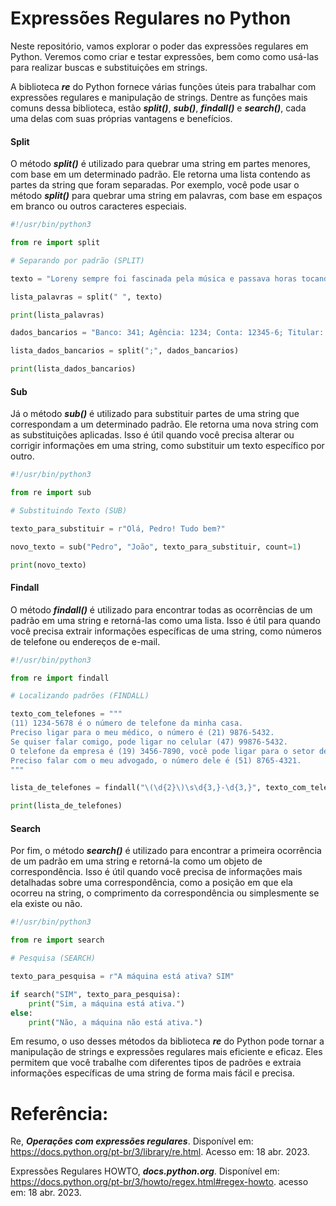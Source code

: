 # Expressões Regulares no Python

Neste repositório, vamos explorar o poder das expressões regulares em Python. Veremos como criar e testar expressões, bem como como usá-las para realizar buscas e substituições em strings. 

A biblioteca ***re*** do Python fornece várias funções úteis para trabalhar com expressões regulares e manipulação de strings. Dentre as funções mais comuns dessa biblioteca, estão ***split()***, ***sub()***, ***findall()*** e ***search()***, cada uma delas com suas próprias vantagens e benefícios.

#### Split

O método ***split()*** é utilizado para quebrar uma string em partes menores, com base em um determinado padrão. Ele retorna uma lista contendo as partes da string que foram separadas. Por exemplo, você pode usar o método ***split()*** para quebrar uma string em palavras, com base em espaços em branco ou outros caracteres especiais.

```python
#!/usr/bin/python3

from re import split

# Separando por padrão (SPLIT)

texto = "Loreny sempre foi fascinada pela música e passava horas tocando piano em seu quarto."

lista_palavras = split(" ", texto)

print(lista_palavras)

dados_bancarios = "Banco: 341; Agência: 1234; Conta: 12345-6; Titular: João da Silva; Saldo: R$ 1000.00; Tipo: Corrente"

lista_dados_bancarios = split(";", dados_bancarios)

print(lista_dados_bancarios)

```

#### Sub

Já o método ***sub()*** é utilizado para substituir partes de uma string que correspondam a um determinado padrão. Ele retorna uma nova string com as substituições aplicadas. Isso é útil quando você precisa alterar ou corrigir informações em uma string, como substituir um texto específico por outro.

```python
#!/usr/bin/python3

from re import sub

# Substituindo Texto (SUB)

texto_para_substituir = r"Olá, Pedro! Tudo bem?"

novo_texto = sub("Pedro", "João", texto_para_substituir, count=1)

print(novo_texto)

```

#### Findall

O método ***findall()*** é utilizado para encontrar todas as ocorrências de um padrão em uma string e retorná-las como uma lista. Isso é útil para quando você precisa extrair informações específicas de uma string, como números de telefone ou endereços de e-mail.

```python
#!/usr/bin/python3

from re import findall

# Localizando padrões (FINDALL)

texto_com_telefones = """
(11) 1234-5678 é o número de telefone da minha casa.
Preciso ligar para o meu médico, o número é (21) 9876-5432.
Se quiser falar comigo, pode ligar no celular (47) 99876-5432.
O telefone da empresa é (19) 3456-7890, você pode ligar para o setor de atendimento.
Preciso falar com o meu advogado, o número dele é (51) 8765-4321.
"""

lista_de_telefones = findall("\(\d{2}\)\s\d{3,}-\d{3,}", texto_com_telefones)

print(lista_de_telefones)

```

#### Search

Por fim, o método ***search()*** é utilizado para encontrar a primeira ocorrência de um padrão em uma string e retorná-la como um objeto de correspondência. Isso é útil quando você precisa de informações mais detalhadas sobre uma correspondência, como a posição em que ela ocorreu na string, o comprimento da correspondência ou simplesmente se ela existe ou não.

```python
#!/usr/bin/python3

from re import search

# Pesquisa (SEARCH)

texto_para_pesquisa = r"A máquina está ativa? SIM"

if search("SIM", texto_para_pesquisa):
    print("Sim, a máquina está ativa.")
else:
    print("Não, a máquina não está ativa.")

```

Em resumo, o uso desses métodos da biblioteca ***re*** do Python pode tornar a manipulação de strings e expressões regulares mais eficiente e eficaz. Eles permitem que você trabalhe com diferentes tipos de padrões e extraia informações específicas de uma string de forma mais fácil e precisa.

# Referência:

Re, ***Operações com expressões regulares***. Disponível em: <https://docs.python.org/pt-br/3/library/re.html>. Acesso em: 18 abr. 2023.

Expressões Regulares HOWTO, ***docs.python.org***. Disponível em: <https://docs.python.org/pt-br/3/howto/regex.html#regex-howto>. acesso em: 18 abr. 2023.